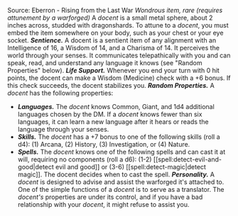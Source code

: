 Source: Eberron - Rising from the Last War
*Wondrous item, rare (requires attunement by a warforged)*
A *docent* is a small metal sphere, about 2 inches across, studded with dragonshards. To attune to a *docent*, you must embed the item somewhere on your body, such as your chest or your eye socket.
***Sentience.*** A docent is a sentient item of any alignment with an Intelligence of 16, a Wisdom of 14, and a Charisma of 14. It perceives the world through your senses. It communicates telepathically with you and can speak, read, and understand any language it knows (see "Random Properties" below).
***Life Support.*** Whenever you end your turn with 0 hit points, the docent can make a Wisdom (Medicine) check with a +6 bonus. If this check succeeds, the docent stabilizes you.
***Random Properties.*** A *docent* has the following properties:
* ***Languages.*** The *docent* knows Common, Giant, and 1d4 additional languages chosen by the DM. If a *docent* knows fewer than six languages, it can learn a new language after it hears or reads the language through your senses.
* ***Skills.*** The *docent* has a +7 bonus to one of the following skills (roll a d4): (1) Arcana, (2) History, (3) Investigation, or (4) Nature.
* ***Spells.*** The *docent* knows one of the following spells and can cast it at will, requiring no components (roll a d6): (1-2) [[spell:detect-evil-and-good|detect evil and good]] or (3-6) [[spell:detect-magic|detect magic]]. The docent decides when to cast the spell.
***Personality.*** A *docent* is designed to advise and assist the warforged it's attached to. One of the simple functions of a *docent* is to serve as a translator. The *docent's* properties are under its control, and if you have a bad relationship with your *docent*, it might refuse to assist you.